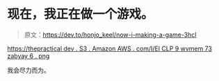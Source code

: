# 现在，我正在做一个游戏。

> 原文：<https://dev.to/honjo_keel/now-i-making-a-game-3hcl>

[https://thepractical dev . S3 . Amazon AWS . com/I/El CLP 9 wvmem 73 zabyay 6 . png](https://thepracticaldev.s3.amazonaws.com/i/elclp9wvmem73zabyay6.png)

我会尽力而为。